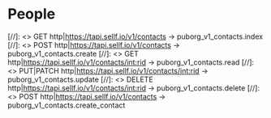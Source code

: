 # <a name="peoples"></a>People

[//]: <> GET http|https://tapi.sellf.io/v1/contacts -> puborg_v1_contacts.index
[//]: <> POST http|https://tapi.sellf.io/v1/contacts -> puborg_v1_contacts.create
[//]: <> GET http|https://tapi.sellf.io/v1/contacts/<int:rid> -> puborg_v1_contacts.read
[//]: <> PUT|PATCH http|https://tapi.sellf.io/v1/contacts/<int:rid> -> puborg_v1_contacts.update
[//]: <> DELETE http|https://tapi.sellf.io/v1/contacts/<int:rid> -> puborg_v1_contacts.delete
[//]: <> POST http|https://tapi.sellf.io/v1/contacts -> puborg_v1_contacts.create_contact
